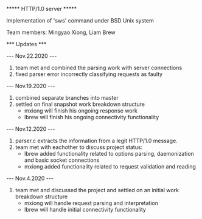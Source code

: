 ***** HTTP/1.0 server *****

Implementation of 'sws' command under BSD Unix system

Team members: Mingyao Xiong, Liam Brew

*** Updates ***

--- Nov.22.2020 ---
1. team met and combined the parsing work with server connections
2. fixed parser error incorrectly classifying requests as faulty
    
--- Nov.19.2020 ---
1. combined separate branches into master
2. settled on final snapshot work breakdown structure
    - mxiong will finish his ongoing response work
    - lbrew will finish his ongoing connectivity functionality

--- Nov.12.2020 ---
1. parser.c extracts the information from a legit HTTP/1.0 message.
2. team met with eachother to discuss project status:
    - lbrew added functionality related to options parsing, daemonization and basic socket connections
    - mxiong added functionality related to request validation and reading

--- Nov.4.2020 ---
1. team met and discussed the project and settled on an initial work breakdown structure
    - mxiong will handle request parsing and interpretation
    - lbrew will handle initial connectivity functionality
